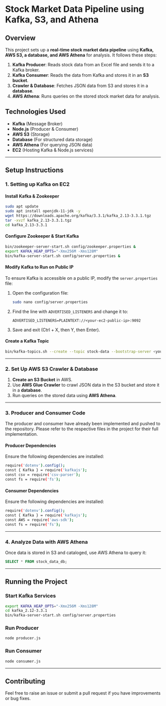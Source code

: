 # Stock Market Data Pipeline using Kafka, S3, and Athena

## Overview

This project sets up a **real-time stock market data pipeline** using **Kafka, AWS S3, a database, and AWS Athena** for analysis. It follows these steps:

1. **Kafka Producer**: Reads stock data from an Excel file and sends it to a Kafka broker.
2. **Kafka Consumer**: Reads the data from Kafka and stores it in an **S3 bucket**.
3. **Crawler & Database**: Fetches JSON data from S3 and stores it in a **database**.
4. **AWS Athena**: Runs queries on the stored stock market data for analysis.

## Technologies Used

- **Kafka** (Message Broker)
- **Node.js** (Producer & Consumer)
- **AWS S3** (Storage)
- **Database** (For structured data storage)
- **AWS Athena** (For querying JSON data)
- **EC2** (Hosting Kafka & Node.js services)

---

## Setup Instructions

### 1. **Setting up Kafka on EC2**

#### Install Kafka & Zookeeper

```sh
sudo apt update
sudo apt install openjdk-11-jdk -y
wget https://downloads.apache.org/kafka/3.3.1/kafka_2.13-3.3.1.tgz
tar -xvzf kafka_2.13-3.3.1.tgz
cd kafka_2.13-3.3.1
```

#### Configure Zookeeper & Start Kafka

```sh
bin/zookeeper-server-start.sh config/zookeeper.properties &
export KAFKA_HEAP_OPTS="-Xmx256M -Xms128M"
bin/kafka-server-start.sh config/server.properties &
```

#### Modify Kafka to Run on Public IP

To ensure Kafka is accessible on a public IP, modify the `server.properties` file:

1. Open the configuration file:
   ```sh
   sudo nano config/server.properties
   ```
2. Find the line with `ADVERTISED_LISTENERS` and change it to:
   ```
   ADVERTISED_LISTENERS=PLAINTEXT://<your-ec2-public-ip>:9092
   ```
3. Save and exit (Ctrl + X, then Y, then Enter).

#### Create a Kafka Topic

```sh
bin/kafka-topics.sh --create --topic stock-data --bootstrap-server <your-ec2-public-ip>:9092 --replication-factor 3 --partitions 3
```

---

### 2. **Set Up AWS S3 Crawler & Database**

1. **Create an S3 Bucket** in AWS.
2. Use **AWS Glue Crawler** to crawl JSON data in the S3 bucket and store it in a **database**.
3. Run queries on the stored data using **AWS Athena**.

---

### 3. **Producer and Consumer Code**

The producer and consumer have already been implemented and pushed to the repository. Please refer to the respective files in the project for their full implementation.

#### **Producer Dependencies**

Ensure the following dependencies are installed:

```sh
require('dotenv').config();
const { Kafka } = require('kafkajs');
const csv = require('csv-parser'); 
const fs = require('fs');
```

#### **Consumer Dependencies**

Ensure the following dependencies are installed:

```sh
require('dotenv').config();
const { Kafka } = require('kafkajs');
const AWS = require('aws-sdk');
const fs = require('fs');
```

---

### 4. **Analyze Data with AWS Athena**

Once data is stored in S3 and cataloged, use AWS Athena to query it:

```sql
SELECT * FROM stock_data_db;
```

---

## Running the Project

### **Start Kafka Services**

```sh
export KAFKA_HEAP_OPTS="-Xmx256M -Xms128M"
cd kafka_2.12-3.3.1
bin/kafka-server-start.sh config/server.properties
```

### **Run Producer**

```sh
node producer.js
```

### **Run Consumer**

```sh
node consumer.js
```

---

## Contributing

Feel free to raise an issue or submit a pull request if you have improvements or bug fixes.

